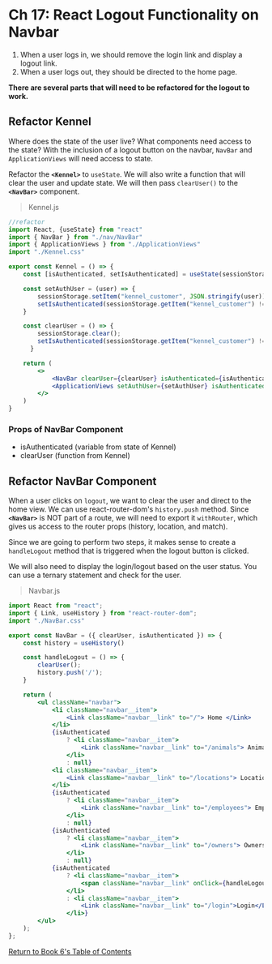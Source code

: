 # Ch 17: React Logout Functionality on Navbar

1. When a user logs in, we should remove the login link and display a logout link.
1. When a user logs out, they should be directed to the home page.

**There are several parts that will need to be refactored for the logout to work.**

## Refactor Kennel

Where does the state of the user live? What components need access to the state? With the inclusion of a logout button on the navbar, `NavBar` and `ApplicationViews` will need access to state. 

Refactor the **`<Kennel>`** to `useState`. We will also write a function that will clear the user and update state. We will then pass `clearUser()` to the **`<NavBar>`** component.

>Kennel.js

```jsx
//refactor
import React, {useState} from "react"
import { NavBar } from "./nav/NavBar"
import { ApplicationViews } from "./ApplicationViews"
import "./Kennel.css"

export const Kennel = () => {
    const [isAuthenticated, setIsAuthenticated] = useState(sessionStorage.getItem("kennel_customer") !== null)

    const setAuthUser = (user) => {
        sessionStorage.setItem("kennel_customer", JSON.stringify(user))
        setIsAuthenticated(sessionStorage.getItem("kennel_customer") !== null)
    }

    const clearUser = () => {
        sessionStorage.clear();
        setIsAuthenticated(sessionStorage.getItem("kennel_customer") !== null)
      }

    return (
        <>
            <NavBar clearUser={clearUser} isAuthenticated={isAuthenticated}/>
            <ApplicationViews setAuthUser={setAuthUser} isAuthenticated={isAuthenticated}/>
        </>
    )
}

```

### Props of NavBar Component

* isAuthenticated (variable from state of Kennel)
* clearUser (function from Kennel)

## Refactor NavBar Component

When a user clicks on `logout`, we want to clear the user and direct to the home view. We can use react-router-dom's `history.push` method. Since **`<NavBar>`** is NOT part of a route, we will need to export it `withRouter`, which gives us access to the router props (history, location, and match).

Since we are going to perform two steps, it makes sense to create a `handleLogout` method that is triggered when the logout button is clicked.

We will also need to display the login/logout based on the user status. You can use a ternary statement and check for the user.

>Navbar.js

```jsx
import React from "react";
import { Link, useHistory } from "react-router-dom";
import "./NavBar.css"

export const NavBar = ({ clearUser, isAuthenticated }) => {
    const history = useHistory()

    const handleLogout = () => {
        clearUser();
        history.push('/');
    }

    return (
        <ul className="navbar">
            <li className="navbar__item">
                <Link className="navbar__link" to="/"> Home </Link>
            </li>
            {isAuthenticated
                ? <li className="navbar__item">
                    <Link className="navbar__link" to="/animals"> Animals </Link>
                </li>
                : null}
            <li className="navbar__item">
                <Link className="navbar__link" to="/locations"> Locations </Link>
            </li>
            {isAuthenticated
                ? <li className="navbar__item">
                    <Link className="navbar__link" to="/employees"> Employees </Link>
                </li>
                : null}
            {isAuthenticated
                ? <li className="navbar__item">
                    <Link className="navbar__link" to="/owners"> Owners </Link>
                </li>
                : null}
            {isAuthenticated
                ? <li className="navbar__item">
                    <span className="navbar__link" onClick={handleLogout}> Logout </span>
                </li>
                : <li className="navbar__item">
                    <Link className="navbar__link" to="/login">Login</Link>
                </li>}
        </ul>
    );
};

```

[Return  to Book 6's Table of Contents](../README.md)
